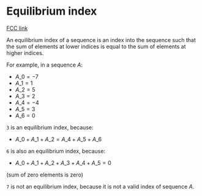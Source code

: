 # Equilibrium index

[FCC link](https://www.freecodecamp.org/learn/coding-interview-prep/rosetta-code/equilibrium-index)

An equilibrium index of a sequence is an index into the sequence such that the
sum of elements at lower indices is equal to the sum of elements at higher
indices.

For example, in a sequence $A$:

- $A\_0 = -7$
- $A\_1 = 1$
- $A\_2 = 5$
- $A\_3 = 2$
- $A\_4 = -4$
- $A\_5 = 3$
- $A\_6 = 0$

`3` is an equilibrium index, because:

- $A\_0 + A\_1 + A\_2 = A\_4 + A\_5 + A\_6$

`6` is also an equilibrium index, because:

- $A\_0 + A\_1 + A\_2 + A\_3 + A\_4 + A\_5 = 0$

(sum of zero elements is zero)

`7` is not an equilibrium index, because it is not a valid index of sequence
$A$.

